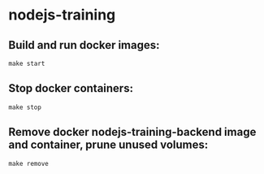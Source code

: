# nodejs-training

## Build and run docker images:

    make start

## Stop docker containers:

    make stop

## Remove docker nodejs-training-backend image and container, prune unused volumes: 

    make remove
